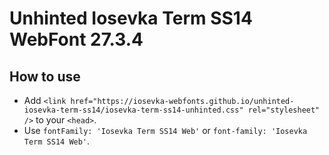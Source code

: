 # Unhinted Iosevka Term SS14 WebFont 27.3.4

## How to use

- Add `<link href="https://iosevka-webfonts.github.io/unhinted-iosevka-term-ss14/iosevka-term-ss14-unhinted.css" rel="stylesheet" />` to your `<head>`.
- Use `fontFamily: 'Iosevka Term SS14 Web'` or `font-family: 'Iosevka Term SS14 Web'`.
